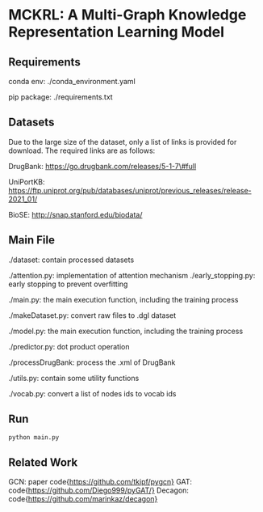 # MCKRL: A Multi-Graph Knowledge Representation Learning Model

## Requirements
conda env: ./conda_environment.yaml

pip package: ./requirements.txt

## Datasets
Due to the large size of the dataset, only a list of links is provided for download. The required links are as follows:

DrugBank: https://go.drugbank.com/releases/5-1-7\#full

UniPortKB: https://ftp.uniprot.org/pub/databases/uniprot/previous_releases/release-2021_01/

BioSE: http://snap.stanford.edu/biodata/

## Main File
./dataset: contain processed datasets

./attention.py: implementation of attention mechanism
./early_stopping.py: early stopping to prevent overfitting

./main.py: the main execution function, including the training process

./makeDataset.py: convert raw files to .dgl dataset

./model.py: the main execution function, including the training process

./predictor.py: dot product operation

./processDrugBank: process the .xml of DrugBank

./utils.py: contain some utility functions

./vocab.py: convert a list of nodes ids to vocab ids

## Run
`python main.py`

## Related Work
GCN: paper code{https://github.com/tkipf/pygcn}
GAT: code{https://github.com/Diego999/pyGAT/}
Decagon: code{https://github.com/marinkaz/decagon}

